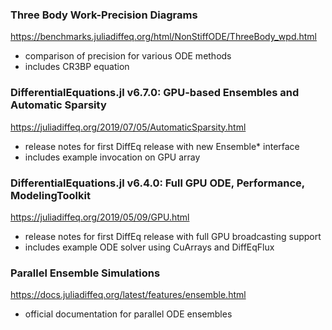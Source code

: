 ### Three Body Work-Precision Diagrams
https://benchmarks.juliadiffeq.org/html/NonStiffODE/ThreeBody_wpd.html
* comparison of precision for various ODE methods
* includes CR3BP equation

### DifferentialEquations.jl v6.7.0: GPU-based Ensembles and Automatic Sparsity
https://juliadiffeq.org/2019/07/05/AutomaticSparsity.html
* release notes for first DiffEq release with new Ensemble* interface
* includes example invocation on GPU array

### DifferentialEquations.jl v6.4.0: Full GPU ODE, Performance, ModelingToolkit
https://juliadiffeq.org/2019/05/09/GPU.html
* release notes for first DiffEq release with full GPU broadcasting support
* includes example ODE solver using CuArrays and DiffEqFlux

### Parallel Ensemble Simulations
https://docs.juliadiffeq.org/latest/features/ensemble.html
* official documentation for parallel ODE ensembles
